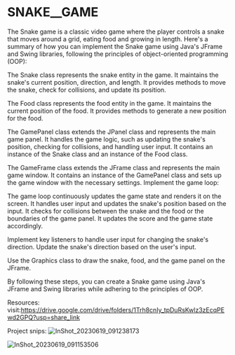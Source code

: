 # SNAKE__GAME
The Snake game is a classic video game where the player controls a snake that moves around a grid, eating food and growing in length. Here's a summary of how you can implement the Snake game using Java's JFrame and Swing libraries, following the principles of object-oriented programming (OOP):

The Snake class represents the snake entity in the game. It maintains the snake's current position, direction, and length. It provides methods to move the snake, check for collisions, and update its position.

The Food class represents the food entity in the game. It maintains the current position of the food. It provides methods to generate a new position for the food.

The GamePanel class extends the JPanel class and represents the main game panel. It handles the game logic, such as updating the snake's position, checking for collisions, and handling user input. It contains an instance of the Snake class and an instance of the Food class.

The GameFrame class extends the JFrame class and represents the main game window. It contains an instance of the GamePanel class and sets up the game window with the necessary settings. Implement the game loop:

The game loop continuously updates the game state and renders it on the screen. It handles user input and updates the snake's position based on the input. It checks for collisions between the snake and the food or the boundaries of the game panel. It updates the score and the game state accordingly.

Implement key listeners to handle user input for changing the snake's direction. Update the snake's direction based on the user's input.

Use the Graphics class to draw the snake, food, and the game panel on the JFrame.

By following these steps, you can create a Snake game using Java's JFrame and Swing libraries while adhering to the principles of OOP.

Resources:
visit:https://drive.google.com/drive/folders/1Trh8cnIy_tpDuRsKwlz3zEcqPEwd2GPQ?usp=share_link

Project snips:
![InShot_20230619_091238173](https://github.com/KalyankarPooja/SNAKE__GAME/assets/136887565/c73353e9-d042-4da3-9258-cb513694e329)

![InShot_20230619_091153506](https://github.com/KalyankarPooja/SNAKE__GAME/assets/136887565/0904710c-63e6-4f35-8636-b201f6daa260)



